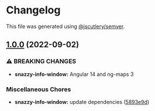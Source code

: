 # Changelog

This file was generated using [@jscutlery/semver](https://github.com/jscutlery/semver).

## [1.0.0](https://github.com/ng-maps/ng-maps/compare/snazzy-info-window-0.9.0...snazzy-info-window-1.0.0) (2022-09-02)


### ⚠ BREAKING CHANGES

* **snazzy-info-window:** Angular 14 and ng-maps 3

### Miscellaneous Chores

* **snazzy-info-window:** update dependencies ([5893e9d](https://github.com/ng-maps/ng-maps/commit/5893e9d5107c242b2686e8b831e56531113b5706))
